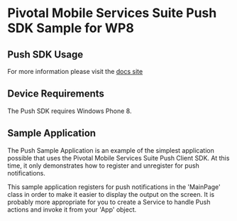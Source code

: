Pivotal Mobile Services Suite Push SDK Sample for WP8
=====================================================

Push SDK Usage
--------------

For more information please visit the [docs site](https://github.com/cfmobile/docs-pushnotifications-wp8)

Device Requirements
-------------------

The Push SDK requires Windows Phone 8.

Sample Application
------------------

The Push Sample Application is an example of the simplest application possible that uses the Pivotal Mobile Services Suite Push Client SDK. At this time, it only demonstrates how to register and unregister for push notifications.

This sample application registers for push notifications in the 'MainPage' class in order to make it easier to display the output on the screen. It is probably more appropriate for you to create a Service to handle Push actions and invoke it from your 'App' object.
